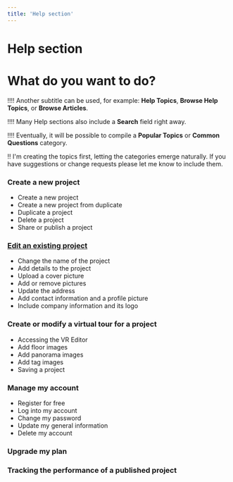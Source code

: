 ```yaml
---
title: 'Help section'
---
```


# Help section

# What do you want to do?
!!!! Another subtitle can be used, for example: **Help Topics**, **Browse Help Topics**, or **Browse Articles**. 

!!!! Many Help sections also include a **Search** field right away.

!!!! Eventually, it will be possible to compile a **Popular Topics** or **Common Questions** category. 

!! I'm creating the topics first, letting the categories emerge naturally. If you have suggestions or change requests please let me know to include them.

### Create a new project

* Create a new project
* Create a new project from duplicate
* Duplicate a project
* Delete a project
* Share or publish a project

### [Edit an existing project](https://elsa360documentation.josemanuelsalgado.com/home/edit-an-existing-project)

* Change the name of the project
* Add details to the project
* Upload a cover picture
* Add or remove pictures
* Update the address
* Add contact information and a profile picture
* Include company information and its logo

### Create or modify a virtual tour for a project

* Accessing the VR Editor
* Add floor images
* Add panorama images
* Add tag images
* Saving a project

### Manage my account

* Register for free
* Log into my account
* Change my password
* Update my general information
* Delete my account

### Upgrade my plan



### Tracking the performance of a published project